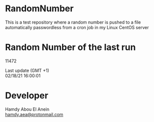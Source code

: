 # RandomNumber    
This is a test repository where a random number is pushed to a file automatically passwordless from a cron job in my Linux CentOS server    
# Random Number of the last run   
11472
      
Last update (GMT +1)    
02/18/21 16:00:01
# Developer    
Hamdy Abou El Anein   
hamdy.aea@protonmail.com
